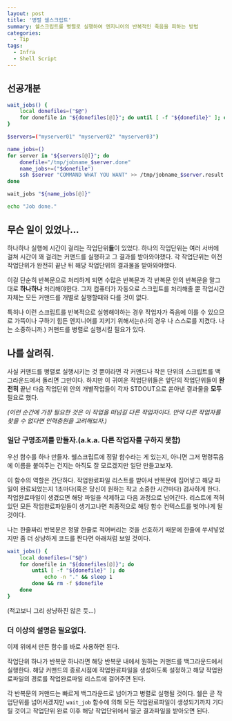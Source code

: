```yaml
---
layout: post
title: '병렬 쉘스크립트'
summary: 쉘스크립트를 병렬로 실행하여 엔지니어의 반복적인 죽음을 피하는 방법
categories:
  - Tip
tags:
  - Infra
  - Shell Script
---
```


## 선공개분

```bash
wait_jobs() {
    local donefiles=("$@")
    for donefile in "${donefiles[@]}"; do until [ -f "${donefile}" ]; do echo -n "." && sleep 1; done && rm -f $donefile; done
}

$servers=("myserver01" "myserver02" "myserver03")

name_jobs=()
for server in "${servers[@]}"; do
    donefile="/tmp/jobname_$server.done"
    name_jobs+=("$donefile")
    ssh $server "COMMAND WHAT YOU WANT" >> /tmp/jobname_$server.result && touch $donefile &
done

wait_jobs "${name_jobs[@]}"

echo "Job done."
```

## 무슨 일이 있었나...

하나하나 실행에 시간이 걸리는 작업단위**들**이 있었다. 하나의 작업단위는 여러 서버에 걸쳐 시간이 꽤 걸리는 커맨드를 실행하고 그 결과를 받아와야했다. 각 작업단위는 이전 작업단위가 완전히 끝난 뒤 해당 작업단위의 결과물을 받아와야했다.

이걸 단순히 반복문으로 처리하게 되면 수많은 반복문과 각 반복문 안의 반복문을 말그대로 **하나하나** 처리해야한다. 그저 컴퓨터가 자동으로 스크립트를 처리해줄 뿐 작업시간 자체는 모든 커맨드를 개별로 실행할때와 다를 것이 없다.

특히나 이런 스크립트를 반복적으로 실행해야하는 경우 작업자가 죽음에 이를 수 있으므로 가뜩이나 구하기 힘든 엔지니어를 지키기 위해서는(나의 경우 나 스스로를 지켰다. 나는 소중하니까.) 커맨드를 병렬로 실행시킬 필요가 있다.

## 나를 살려줘.

사실 커맨드를 병렬로 실행시키는 것 뿐이라면 각 커맨드나 작은 단위의 스크립트를 백그라운드에서 돌리면 그만이다. 하지만 이 귀여운 작업단위들은 앞단의 작업단위들이 **완전히** 끝난 다음 작업단위 안의 개별작업들이 각자 STDOUT으로 쏟아낸 결과물을 **모두** 필요로 했다.

*(이런 순간에 가장 필요한 것은 이 작업을 떠넘길 다른 작업자이다. 만약 다른 작업자를 찾을 수 없다면 인력충원을 고려해보자.)*

### 일단 구명조끼를 만들자.(a.k.a. 다른 작업자를 구하지 못함)

우선 함수를 하나 만들자. 쉘스크립트에 정말 함수라는 게 있는지, 아니면 그저 명령묶음에 이름을 붙여주는 건지는 아직도 잘 모르겠지만 일단 만들고보자.

이 함수의 역할은 간단하다. 작업완료파일 리스트를 받아서 반복문에 집어넣고 해당 파일이 완료되었는지 1초마다(혹은 당신이 원하는 작고 소중한 시간마다) 검사하게 한다. 작업완료파일이 생겼으면 해당 파일을 삭제하고 다음 과정으로 넘어간다. 리스트에 적혀있던 모든 작업완료파일들이 생기고나면 최종적으로 해당 함수 컨텍스트를 벗어나게 될 것이다.

나는 한줄짜리 반복문은 정말 한줄로 적어버리는 것을 선호하기 때문에 한줄에 쑤셔넣었지만 좀 더 상냥하게 코드를 짠다면 아래처럼 보일 것이다.

```bash
wait_jobs() {
    local donefiles=("$@")
    for donefile in "${donefiles[@]}"; do
        until [ -f "${donefile}" ]; do
            echo -n "." && sleep 1
        done && rm -f $donefile
    done
}
```

(적고보니 그리 상냥하진 않은 듯...)

### 더 이상의 설명은 필요없다.

이제 위에서 만든 함수를 바로 사용하면 된다.

작업단위 하나가 반복문 하나라면 해당 반복문 내에서 원하는 커맨드를 백그라운드에서 실행한다. 해당 커맨드의 종료시점에 작업완료파일을 생성하도록 설정하고 해당 작업완료파일의 경로를 작업완료파일 리스트에 걸어주면 된다.

각 반복문의 커맨드는 빠르게 백그라운드로 넘어가고 병렬로 실행될 것이다. 쉘은 곧 작업단위를 넘어서겠지만 `wait_job` 함수에 의해 모든 작업완료파일이 생성되기까지 기다릴 것이고 작업단위 완료 이후 해당 작업단위에서 떨군 결과파일을 받아오면 된다.
